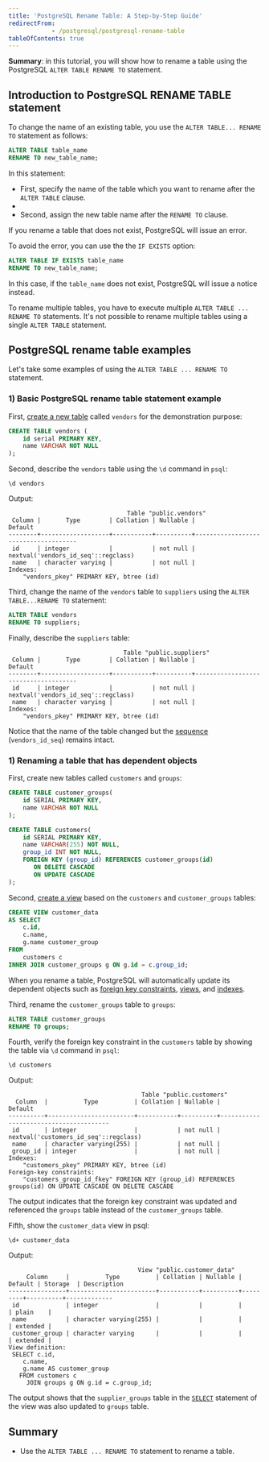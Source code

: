 ```yaml
---
title: 'PostgreSQL Rename Table: A Step-by-Step Guide'
redirectFrom: 
            - /postgresql/postgresql-rename-table
tableOfContents: true
---
```



**Summary**: in this tutorial, you will show how to rename a table using the PostgreSQL `ALTER TABLE RENAME TO` statement.

## Introduction to PostgreSQL RENAME TABLE statement

To change the name of an existing table, you use the `ALTER TABLE... RENAME TO` statement as follows:

```sql
ALTER TABLE table_name
RENAME TO new_table_name;
```

In this statement:

- First, specify the name of the table which you want to rename after the `ALTER TABLE` clause.
-
- Second, assign the new table name after the `RENAME TO` clause.

If you rename a table that does not exist, PostgreSQL will issue an error.

To avoid the error, you can use the the `IF EXISTS` option:

```sql
ALTER TABLE IF EXISTS table_name
RENAME TO new_table_name;
```

In this case, if the `table_name` does not exist, PostgreSQL will issue a notice instead.

To rename multiple tables, you have to execute multiple `ALTER TABLE ... RENAME TO` statements. It's not possible to rename multiple tables using a single `ALTER TABLE` statement.

## PostgreSQL rename table examples

Let's take some examples of using the `ALTER TABLE ... RENAME TO` statement.

### 1) Basic PostgreSQL rename table statement example

First, [create a new table](/postgresql/postgresql-create-table) called `vendors` for the demonstration purpose:

```sql
CREATE TABLE vendors (
    id serial PRIMARY KEY,
    name VARCHAR NOT NULL
);
```

Second, describe the `vendors` table using the `\d` command in `psql`:

```
\d vendors
```

Output:

```
                                 Table "public.vendors"
 Column |       Type        | Collation | Nullable |               Default
--------+-------------------+-----------+----------+-------------------------------------
 id     | integer           |           | not null | nextval('vendors_id_seq'::regclass)
 name   | character varying |           | not null |
Indexes:
    "vendors_pkey" PRIMARY KEY, btree (id)
```

Third, change the name of the `vendors` table to `suppliers` using the `ALTER TABLE...RENAME TO` statement:

```sql
ALTER TABLE vendors
RENAME TO suppliers;
```

Finally, describe the `suppliers` table:

```
                                Table "public.suppliers"
 Column |       Type        | Collation | Nullable |               Default
--------+-------------------+-----------+----------+-------------------------------------
 id     | integer           |           | not null | nextval('vendors_id_seq'::regclass)
 name   | character varying |           | not null |
Indexes:
    "vendors_pkey" PRIMARY KEY, btree (id)
```

Notice that the name of the table changed but the [sequence](/postgresql/postgresql-sequences) (`vendors_id_seq`) remains intact.

### 1) Renaming a table that has dependent objects

First, create new tables called `customers` and `groups`:

```sql
CREATE TABLE customer_groups(
    id SERIAL PRIMARY KEY,
    name VARCHAR NOT NULL
);

CREATE TABLE customers(
    id SERIAL PRIMARY KEY,
    name VARCHAR(255) NOT NULL,
    group_id INT NOT NULL,
    FOREIGN KEY (group_id) REFERENCES customer_groups(id)
       ON DELETE CASCADE
       ON UPDATE CASCADE
);
```

Second, [create a view](/postgresql/postgresql-views/postgresql-materialized-views) based on the `customers` and `customer_groups` tables:

```sql
CREATE VIEW customer_data
AS SELECT
    c.id,
    c.name,
    g.name customer_group
FROM
    customers c
INNER JOIN customer_groups g ON g.id = c.group_id;
```

When you rename a table, PostgreSQL will automatically update its dependent objects such as [foreign key constraints](/postgresql/postgresql-foreign-key), [views](/postgresql/postgresql-views), and [indexes](/postgresql/postgresql-indexes).

Third, rename the `customer_groups` table to `groups`:

```sql
ALTER TABLE customer_groups
RENAME TO groups;
```

Fourth, verify the foreign key constraint in the `customers` table by showing the table via `\d` command in `psql`:

```
\d customers
```

Output:

```
                                     Table "public.customers"
  Column  |          Type          | Collation | Nullable |                Default
----------+------------------------+-----------+----------+---------------------------------------
 id       | integer                |           | not null | nextval('customers_id_seq'::regclass)
 name     | character varying(255) |           | not null |
 group_id | integer                |           | not null |
Indexes:
    "customers_pkey" PRIMARY KEY, btree (id)
Foreign-key constraints:
    "customers_group_id_fkey" FOREIGN KEY (group_id) REFERENCES groups(id) ON UPDATE CASCADE ON DELETE CASCADE
```

The output indicates that the foreign key constraint was updated and referenced the `groups` table instead of the `customer_groups` table.

Fifth, show the `customer_data` view in psql:

```
\d+ customer_data
```

Output:

```
                                    View "public.customer_data"
     Column     |          Type          | Collation | Nullable | Default | Storage  | Description
----------------+------------------------+-----------+----------+---------+----------+-------------
 id             | integer                |           |          |         | plain    |
 name           | character varying(255) |           |          |         | extended |
 customer_group | character varying      |           |          |         | extended |
View definition:
 SELECT c.id,
    c.name,
    g.name AS customer_group
   FROM customers c
     JOIN groups g ON g.id = c.group_id;
```

The output shows that the `supplier_groups` table in the [`SELECT`](/postgresql/postgresql-select) statement of the view was also updated to `groups` table.

## Summary

- Use the `ALTER TABLE ... RENAME TO` statement to rename a table.
